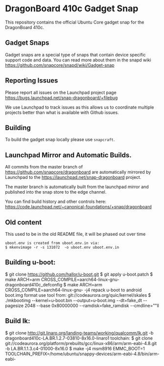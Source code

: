 # DragonBoard 410c Gadget Snap

This repository contains the official Ubuntu Core gadget snap for the
DragonBoard 410c.

## Gadget Snaps

Gadget snaps are a special type of snaps that contain device specific support
code and data. You can read more about them in the snapd wiki
https://github.com/snapcore/snapd/wiki/Gadget-snap

## Reporting Issues

Please report all issues on the Launchpad project page
https://bugs.launchpad.net/snap-dragonboard/+filebug

We use Launchpad to track issues as this allows us to coordinate multiple
projects better than what is available with Github issues.

## Building

To build the gadget snap locally please use `snapcraft`.

## Launchpad Mirror and Automatic Builds.

All commits from the master branch of https://github.com/snapcore/dragonboard
are automatically mirrored by Launchpad to the
https://launchpad.net/snap-dragonboard project.

The master branch is automatically built from the launchpad mirror and
published into the snap store to the edge channel.

You can find build history and other controls here:
https://code.launchpad.net/~canonical-foundations/+snap/dragonboard

## Old content

This used to be in the old README file, it will be phased out over time

```
uboot.env is created from uboot.env.in via:
$ mkenvimage -r -s 131072  -o uboot.env uboot.env.in
```

## Building u-boot:
$ git clone https://github.com/hallor/u-boot.git
$ git apply u-boot.patch
$ make ARCH=arm CROSS_COMPILE=aarch64-linux-gnu- dragonboard410c_defconfig
$ make ARCH=arm CROSS_COMPILE=aarch64-linux-gnu- -j4
repack u-boot to android boot.img format
use tool from: git://codeaurora.org/quic/kernel/skales
$ ./mkbootimg --kernel=u-boot.bin --output=u-boot.img --dt=fake_dt --pagesize 2048 --base 0x80000000 --ramdisk=fake_ramdisk --cmdline=""ll

## Build lk:
$ git clone http://git.linaro.org/landing-teams/working/qualcomm/lk.git -b dragonboard410c-LA.BR.1.2.7-03810-8x16.0-linaro1
toolchain: $ git clone  git://codeaurora.org/platform/prebuilts/gcc/linux-x86/arm/arm-eabi-4.8.git -b LA.BR.1.1.3.c4-01000-8x16.0
$ make -j4 msm8916 EMMC_BOOT=1 TOOLCHAIN_PREFIX=/home/ubuntu/snappy-devices/arm-eabi-4.8/bin/arm-eabi-
